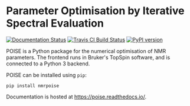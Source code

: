 # Parameter Optimisation by Iterative Spectral Evaluation

[![Documentation Status](https://readthedocs.org/projects/nmrpoise/badge/?version=latest)](https://nmrpoise.readthedocs.io/en/latest/?badge=latest)
[![Travis CI Build Status](https://travis-ci.com/yongrenjie/nmrpoise.svg?branch=master)](https://travis-ci.com/github/yongrenjie/nmrpoise)
[![PyPI version](https://badge.fury.io/py/nmrpoise.svg)](https://badge.fury.io/py/nmrpoise)

POISE is a Python package for the numerical optimisation of NMR parameters.
The frontend runs in Bruker's TopSpin software, and is connected to a Python 3 backend.

POISE can be installed using ``pip``:

    pip install nmrpoise

Documentation is hosted at https://poise.readthedocs.io/.


